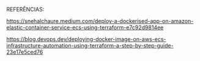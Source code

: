 REFERÊNCIAS:

https://snehalchaure.medium.com/deploy-a-dockerised-app-on-amazon-elastic-container-service-ecs-using-terraform-e7c92d9814ee

https://blog.devops.dev/deploying-docker-image-on-aws-ecs-infrastructure-automation-using-terraform-a-step-by-step-guide-23e17e5ced76
